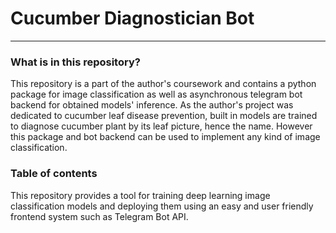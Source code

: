 # Cucumber Diagnostician Bot

___

### What is in this repository?

This repository is a part of the author's coursework and contains a python package for image classification as well as asynchronous telegram bot backend for obtained models' inference. As the author's project was dedicated to cucumber leaf disease prevention, built in models are trained to diagnose cucumber plant by its leaf picture, hence the name. However this package and bot backend can be used to implement any kind of image classification.

### Table of contents

This repository provides a tool for training deep learning image classification models and deploying them using an easy and user friendly frontend system such as Telegram Bot API.